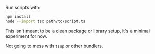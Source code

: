 Run scripts with:

```bash
npm install
node --import tsx path/to/script.ts
```

This isn't meant to be a clean package or library setup, it's a minimal experiment for now.

Not going to mess with `tsup` or other bundlers.

